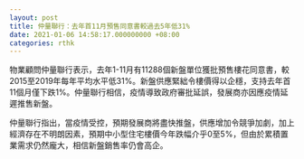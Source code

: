 ```yaml
---
layout: post
title: 仲量聯行：去年首11月預售同意書較過去5年低31%
date: 2021-01-06 14:58:17.000000000 +08:00
categories: rthk
---
```


物業顧問仲量聯行表示，去年1-11月有11288個新盤單位獲批預售樓花同意書，較2015至2019年每年平均水平低31%。新盤供應緊絀令樓價得以企穩，支持去年首11個月僅下跌1%。仲量聯行相信，疫情導致政府審批延誤，發展商亦因應疫情延遲推售新盤。

仲量聯行指出，當疫情受控，預期發展商將盡快推盤，供應增加令競爭加劇，加上經濟存在不明朗因素，預期中小型住宅樓價今年跌幅介乎0至5%，但由於累積置業需求仍然龐大，相信新盤銷售率仍會高企。
